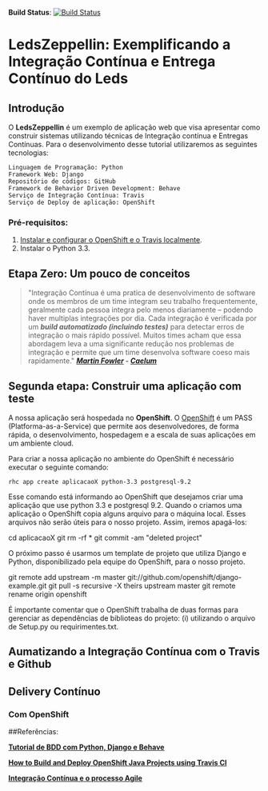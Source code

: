 **Build Status**: [![Build Status](https://travis-ci.org/paulossjunior/ledszeppellin_2.png)](https://travis-ci.org/paulossjunior/ledszeppellin_2)

# LedsZeppellin: Exemplificando a Integração Contínua e Entrega Contínuo do Leds

## Introdução

O **LedsZeppellin** é um exemplo de aplicação web que visa apresentar como construir sistemas utilizando técnicas de Integração contínua e Entregas Contínuas. Para o desenvolvimento desse tutorial utilizaremos as seguintes tecnologias:

    Linguagem de Programação: Python
    Framework Web: Django
    Repositório de códigos: GitHub
    Framework de Behavior Driven Development: Behave
    Serviço de Integração Contínua: Travis
    Serviço de Deploy de aplicação: OpenShift

### Pré-requisitos:

1. [Instalar e configurar o OpenShift e o Travis localmente](https://blog.openshift.com/how-to-build-and-deploy-openshift-java-projects-using-travis-ci/).
2. Instalar o Python 3.3.

## Etapa Zero: Um pouco de conceitos

>"Integração Contínua é uma pratica de desenvolvimento de software onde os membros de um time integram seu trabalho frequentemente, geralmente cada pessoa integra pelo menos diariamente – podendo haver multiplas integrações por dia. Cada integração é verificada por um ***build automatizado (incluindo testes)*** para detectar erros de integração o mais rápido possível. Muitos times acham que essa abordagem leva a uma significante redução nos problemas de integração e permite que um time desenvolva software coeso mais rapidamente." ***[Martin Fowler](http://martinfowler.com/articles/continuousIntegration.html) -  [Caelum](http://blog.caelum.com.br/integracao-continua/)***


## Segunda etapa: Construir uma aplicação com teste

A nossa aplicação será hospedada no **OpenShift**. O [OpenShift](https://www.openshift.com/) é um PASS (Platforma-as-a-Service) que permite aos desenvolvedores, de forma rápida, o desenvolvimento, hospedagem e a escala de suas aplicações em um ambiente cloud. 

Para criar a nossa aplicação no ambiente do OpenShift é necessário executar o seguinte comando:
    
    rhc app create aplicacaoX python-3.3 postgresql-9.2

Esse comando está informando ao OpenShift que desejamos criar uma aplicação que use python 3.3 e postgresql 9.2. Quando o criamos uma aplicação o OpenShift copia alguns arquivo para o máquina local. Esses arquivos não serão úteis para o nosso projeto. Assim, iremos apagá-los:
    
   cd aplicacaoX
   git rm -rf *
   git commit -am "deleted project"
   
O próximo passo é usarmos um template de projeto que utiliza Django e Python, disponibilizado pela equipe do OpenShift, para o nosso projeto.

   git remote add upstream -m master git://github.com/openshift/django-example.git
   git pull -s recursive -X theirs upstream master
   git remote rename origin openshift
   
É importante comentar que o OpenShift trabalha de duas formas para gerenciar as dependências de biblioteas do projeto: (i) utilizando o arquivo de Setup.py ou requirimentes.txt.  

## Aumatizando a Integração Contínua com o Travis e Github


## Delivery Contínuo 

### Com OpenShift 

##Referências:

**[Tutorial de BDD com Python, Django e Behave](https://semaphoreci.com/community/tutorials/setting-up-a-bdd-stack-on-a-django-application)**

**[How to Build and Deploy OpenShift Java Projects using Travis CI](https://blog.openshift.com/how-to-build-and-deploy-openshift-java-projects-using-travis-ci/)**

**[Integração Contínua e o processo Agile](http://blog.caelum.com.br/integracao-continua/)**
